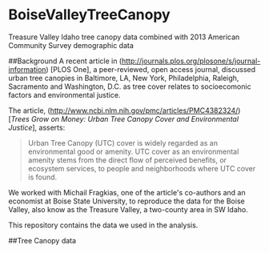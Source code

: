 # BoiseValleyTreeCanopy
Treasure Valley Idaho tree canopy data combined with 2013 American Community Survey demographic data

##Background
A recent article in (http://journals.plos.org/plosone/s/journal-information) [PLOS One], a peer-reviewed, open access journal, discussed urban tree canopies in Baltimore, LA, New York, Philadelphia, Raleigh, Sacramento and Washington, D.C. as tree cover relates to socioecomonic factors and environmental justice.

The article, (http://www.ncbi.nlm.nih.gov/pmc/articles/PMC4382324/) [*Trees Grow on Money: Urban Tree Canopy Cover and Environmental Justice*], asserts: 

> Urban Tree Canopy (UTC) cover is widely regarded as an environmental good or amenity. UTC cover as an environmental amenity stems from the direct flow of perceived benefits, or ecosystem services, to people and neighborhoods where UTC cover is found.

We worked with Michail Fragkias, one of the article's co-authors and an economist at Boise State University, to reproduce the data for the Boise Valley, also know as the Treasure Valley, a two-county area in SW Idaho.

This repository contains the data we used in the analysis.

##Tree Canopy data

